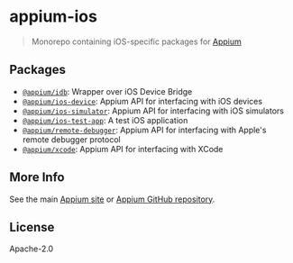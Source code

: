 # appium-ios

> Monorepo containing iOS-specific packages for [Appium](https://appium.io)

## Packages

- [`@appium/idb`][]: Wrapper over iOS Device Bridge
- [`@appium/ios-device`][]: Appium API for interfacing with iOS devices
- [`@appium/ios-simulator`][]: Appium API for interfacing with iOS simulators
- [`@appium/ios-test-app`][]: A test iOS application
- [`@appium/remote-debugger`][]: Appium API for interfacing with Apple's remote debugger protocol
- [`@appium/xcode`][]: Appium API for interfacing with XCode

## More Info

See the main [Appium site](https://appium.io) or [Appium GitHub repository](https://github.com/appium/appium).

[`@appium/idb`]: https://github.com/appium/appium-ios/tree/main/packages/idb
[`@appium/ios-device`]: https://github.com/appium/appium-ios/tree/main/packages/ios-device
[`@appium/ios-simulator`]: https://github.com/appium/appium-ios/tree/main/packages/ios-simulator
[`@appium/ios-test-app`]: https://github.com/appium/appium-ios/tree/main/packages/ios-test-app
[`@appium/remote-debugger`]: https://github.com/appium/appium-ios/tree/main/packages/remote-debugger
[`@appium/xcode`]: https://github.com/appium/appium-ios/tree/main/packages/xcode

## License

Apache-2.0
